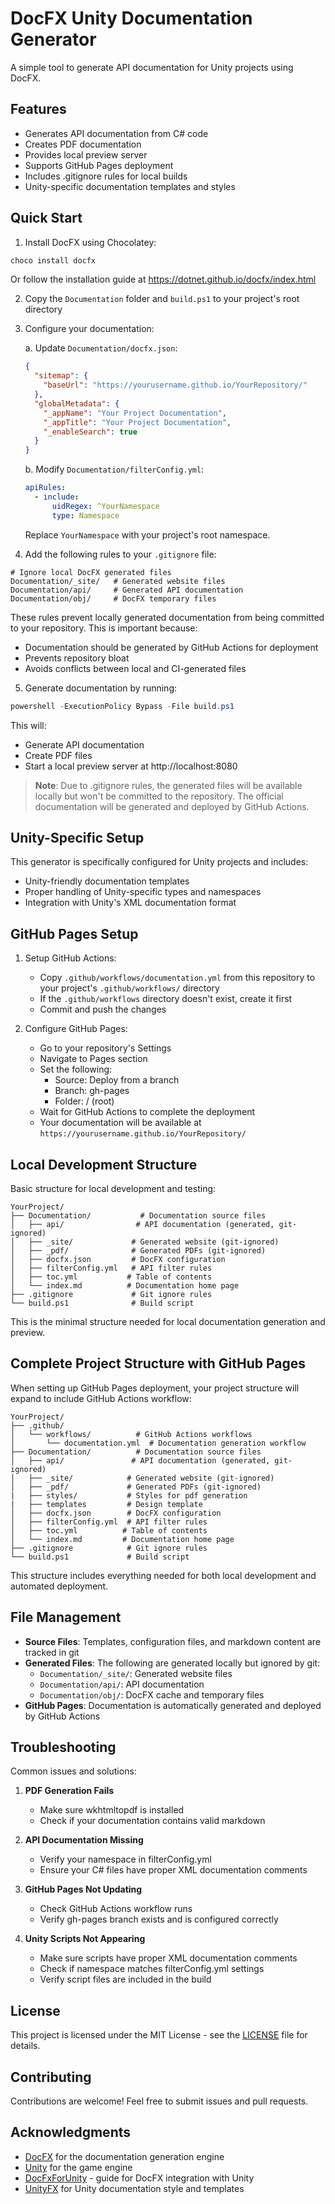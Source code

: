 # DocFX Unity Documentation Generator

A simple tool to generate API documentation for Unity projects using DocFX.

## Features
- Generates API documentation from C# code
- Creates PDF documentation
- Provides local preview server
- Supports GitHub Pages deployment
- Includes .gitignore rules for local builds
- Unity-specific documentation templates and styles

## Quick Start

1. Install DocFX using Chocolatey:
```powershell
choco install docfx
```
Or follow the installation guide at https://dotnet.github.io/docfx/index.html

2. Copy the `Documentation` folder and `build.ps1` to your project's root directory

3. Configure your documentation:

   a. Update `Documentation/docfx.json`:
   ```json
   {
     "sitemap": {
       "baseUrl": "https://yourusername.github.io/YourRepository/"
     },
     "globalMetadata": {
       "_appName": "Your Project Documentation",
       "_appTitle": "Your Project Documentation",
       "_enableSearch": true
     }
   }
   ```

   b. Modify `Documentation/filterConfig.yml`:
   ```yaml
   apiRules:
     - include:
         uidRegex: ^YourNamespace
         type: Namespace
   ```
   Replace `YourNamespace` with your project's root namespace.

4. Add the following rules to your `.gitignore` file:
```gitignore
# Ignore local DocFX generated files
Documentation/_site/   # Generated website files
Documentation/api/     # Generated API documentation
Documentation/obj/     # DocFX temporary files
```
These rules prevent locally generated documentation from being committed to your repository. This is important because:
- Documentation should be generated by GitHub Actions for deployment
- Prevents repository bloat
- Avoids conflicts between local and CI-generated files

5. Generate documentation by running:
```powershell
powershell -ExecutionPolicy Bypass -File build.ps1
```

This will:
- Generate API documentation
- Create PDF files
- Start a local preview server at http://localhost:8080

> **Note**: Due to .gitignore rules, the generated files will be available locally but won't be committed to the repository. The official documentation will be generated and deployed by GitHub Actions.

## Unity-Specific Setup

This generator is specifically configured for Unity projects and includes:
- Unity-friendly documentation templates
- Proper handling of Unity-specific types and namespaces
- Integration with Unity's XML documentation format

## GitHub Pages Setup

1. Setup GitHub Actions:
   - Copy `.github/workflows/documentation.yml` from this repository to your project's `.github/workflows/` directory
   - If the `.github/workflows` directory doesn't exist, create it first
   - Commit and push the changes

2. Configure GitHub Pages:
   - Go to your repository's Settings
   - Navigate to Pages section
   - Set the following:
     - Source: Deploy from a branch
     - Branch: gh-pages
     - Folder: / (root)
   - Wait for GitHub Actions to complete the deployment
   - Your documentation will be available at `https://yourusername.github.io/YourRepository/`

## Local Development Structure
Basic structure for local development and testing:
```
YourProject/
├── Documentation/           # Documentation source files
│   ├── api/                # API documentation (generated, git-ignored)
│   ├── _site/             # Generated website (git-ignored)
│   ├── _pdf/              # Generated PDFs (git-ignored)
│   ├── docfx.json         # DocFX configuration
│   ├── filterConfig.yml   # API filter rules
│   ├── toc.yml           # Table of contents
│   └── index.md          # Documentation home page
├── .gitignore             # Git ignore rules
└── build.ps1              # Build script
```
This is the minimal structure needed for local documentation generation and preview.

## Complete Project Structure with GitHub Pages
When setting up GitHub Pages deployment, your project structure will expand to include GitHub Actions workflow:
```
YourProject/
├── .github/
│   └── workflows/          # GitHub Actions workflows
│       └── documentation.yml  # Documentation generation workflow
├── Documentation/          # Documentation source files
│   ├── api/               # API documentation (generated, git-ignored)
│   ├── _site/            # Generated website (git-ignored)
│   ├── _pdf/             # Generated PDFs (git-ignored)
|   ├── styles/           # Styles for pdf generation
|   ├── templates         # Design template
│   ├── docfx.json        # DocFX configuration
│   ├── filterConfig.yml  # API filter rules
│   ├── toc.yml          # Table of contents
│   └── index.md         # Documentation home page
├── .gitignore            # Git ignore rules
└── build.ps1             # Build script
```
This structure includes everything needed for both local development and automated deployment.

## File Management
- **Source Files**: Templates, configuration files, and markdown content are tracked in git
- **Generated Files**: The following are generated locally but ignored by git:
  - `Documentation/_site/`: Generated website files
  - `Documentation/api/`: API documentation
  - `Documentation/obj/`: DocFX cache and temporary files
- **GitHub Pages**: Documentation is automatically generated and deployed by GitHub Actions

## Troubleshooting

Common issues and solutions:

1. **PDF Generation Fails**
   - Make sure wkhtmltopdf is installed
   - Check if your documentation contains valid markdown

2. **API Documentation Missing**
   - Verify your namespace in filterConfig.yml
   - Ensure your C# files have proper XML documentation comments

3. **GitHub Pages Not Updating**
   - Check GitHub Actions workflow runs
   - Verify gh-pages branch exists and is configured correctly

4. **Unity Scripts Not Appearing**
   - Make sure scripts have proper XML documentation comments
   - Check if namespace matches filterConfig.yml settings
   - Verify script files are included in the build

## License

This project is licensed under the MIT License - see the [LICENSE](LICENSE) file for details.

## Contributing

Contributions are welcome! Feel free to submit issues and pull requests.

## Acknowledgments

- [DocFX](https://dotnet.github.io/docfx/) for the documentation generation engine
- [Unity](https://unity.com/) for the game engine
- [DocFxForUnity](https://github.com/NormandErwan/DocFxForUnity) - guide for DocFX integration with Unity
- [UnityFX](https://github.com/code-beans/UnityFX) for Unity documentation style and templates
